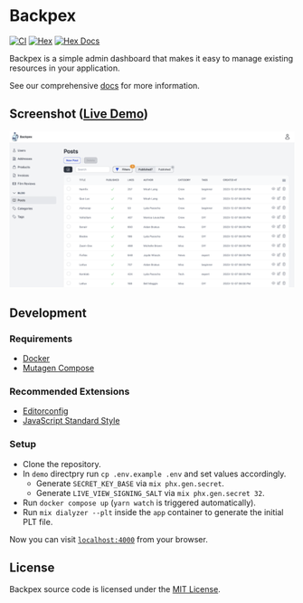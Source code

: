 # Backpex

[![CI](https://github.com/naymspace/backpex/actions/workflows/ci.yml/badge.svg)](https://github.com/naymspace/backpex/actions/workflows/ci.yml)
[![Hex](https://img.shields.io/hexpm/v/backpex.svg)](https://hex.pm/packages/backpex)
[![Hex Docs](https://img.shields.io/badge/hex-docs-green)](https://hexdocs.pm/backpex)

Backpex is a simple admin dashboard that makes it easy to manage existing resources in your application.

See our comprehensive [docs](https://hexdocs.pm/backpex) for more information.

## Screenshot ([Live Demo](https://backpex.live/admin/users))

![Backpex Screenshot](priv/static/images/screenshot.png)

## Development

### Requirements

- [Docker](https://www.docker.com/)
- [Mutagen Compose](https://mutagen.io/documentation/orchestration/compose)

### Recommended Extensions

- [Editorconfig](http://editorconfig.org)
- [JavaScript Standard Style](https://github.com/standard/standard#are-there-text-editor-plugins)

### Setup

- Clone the repository.
- In `demo` directpry run `cp .env.example .env` and set values accordingly.
  - Generate `SECRET_KEY_BASE` via `mix phx.gen.secret`.
  - Generate `LIVE_VIEW_SIGNING_SALT` via `mix phx.gen.secret 32`.
- Run `docker compose up` (`yarn watch` is triggered automatically).
- Run `mix dialyzer --plt` inside the `app` container to generate the initial PLT file.

Now you can visit [`localhost:4000`](http://localhost:4000) from your browser.

## License

Backpex source code is licensed under the [MIT License](LICENSE.md).
